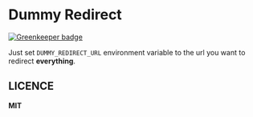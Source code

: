 Dummy Redirect
===

[![Greenkeeper badge](https://badges.greenkeeper.io/mjlescano/dummy-redirect.svg)](https://greenkeeper.io/)

Just set `DUMMY_REDIRECT_URL` environment variable to the url you want to redirect **everything**.

## LICENCE
**MIT**
